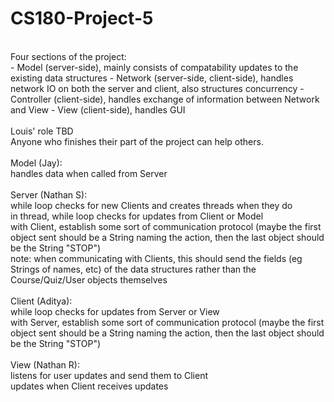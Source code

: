 # CS180-Project-5
<br>
Four sections of the project:
<br>
- Model (server-side), mainly consists of compatability updates to the existing data structures
- Network (server-side, client-side), handles network IO on both the server and client, also structures concurrency
- Controller (client-side), handles exchange of information between Network and View
- View (client-side), handles GUI
<br>
<br>
Louis' role TBD
<br>
Anyone who finishes their part of the project can help others.
<br>
<br>
Model (Jay):
<br>
handles data when called from Server
<br>
<br>
Server (Nathan S):
<br>
while loop checks for new Clients and creates threads when they do
<br>
in thread, while loop checks for updates from Client or Model
<br>
with Client, establish some sort of communication protocol (maybe the first object sent should be a String naming the action, then the last object should be the String "STOP")
<br>
note: when communicating with Clients, this should send the fields (eg Strings of names, etc) of the data structures rather than the Course/Quiz/User objects themselves
<br>
<br>
Client (Aditya):
<br>
while loop checks for updates from Server or View
<br>
with Server, establish some sort of communication protocol (maybe the first object sent should be a String naming the action, then the last object should be the String "STOP")
<br>
<br>
View (Nathan R):
<br>
listens for user updates and send them to Client
<br>
updates when Client receives updates
<br>

